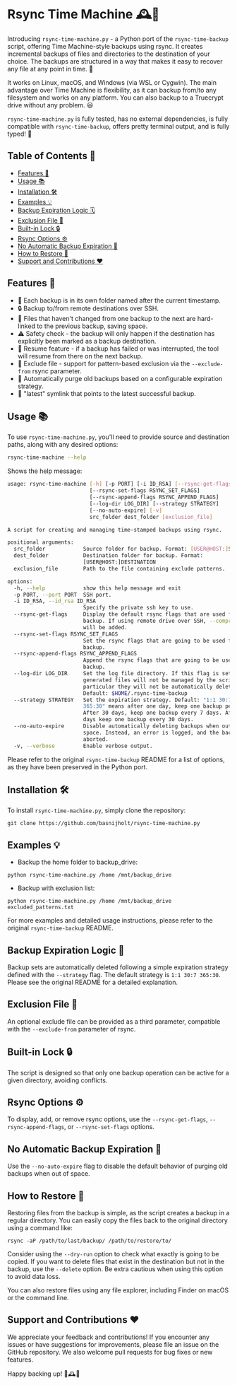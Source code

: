 # Rsync Time Machine 🕰️💾

Introducing `rsync-time-machine.py` - a Python port of the `rsync-time-backup` script, offering Time Machine-style backups using rsync. It creates incremental backups of files and directories to the destination of your choice. The backups are structured in a way that makes it easy to recover any file at any point in time. 🚀

It works on Linux, macOS, and Windows (via WSL or Cygwin). The main advantage over Time Machine is flexibility, as it can backup from/to any filesystem and works on any platform. You can also backup to a Truecrypt drive without any problem. 😃

`rsync-time-machine.py` is fully tested, has no external dependencies, is fully compatible with `rsync-time-backup`, offers pretty terminal output, and is fully typed! 🎉

## Table of Contents :bookmark_tabs:

<!-- START doctoc generated TOC please keep comment here to allow auto update -->
<!-- DON'T EDIT THIS SECTION, INSTEAD RE-RUN doctoc TO UPDATE -->

- [Features 🌟](#features-)
- [Usage 📚](#usage-)
- [Installation 🛠️](#installation-)
- [Examples 💡](#examples-)
- [Backup Expiration Logic 🗓️](#backup-expiration-logic-)
- [Exclusion File 📄](#exclusion-file-)
- [Built-in Lock 🔒](#built-in-lock-)
- [Rsync Options ⚙️](#rsync-options-)
- [No Automatic Backup Expiration 🚫](#no-automatic-backup-expiration-)
- [How to Restore 🔄](#how-to-restore-)
- [Support and Contributions ❤️](#support-and-contributions-)

<!-- END doctoc generated TOC please keep comment here to allow auto update -->

## Features :star2:

* 📁 Each backup is in its own folder named after the current timestamp.
* 🔒 Backup to/from remote destinations over SSH.
* 🔗 Files that haven't changed from one backup to the next are hard-linked to the previous backup, saving space.
* ⚠️ Safety check - the backup will only happen if the destination has explicitly been marked as a backup destination.
* 🔄 Resume feature - if a backup has failed or was interrupted, the tool will resume from there on the next backup.
* 🚫 Exclude file - support for pattern-based exclusion via the `--exclude-from` rsync parameter.
* 🧹 Automatically purge old backups based on a configurable expiration strategy.
* 🔗 "latest" symlink that points to the latest successful backup.

## Usage :books:

To use `rsync-time-machine.py`, you'll need to provide source and destination paths, along with any desired options:

```bash
rsync-time-machine --help
```
Shows the help message:

<!-- CODE:BASH:START -->
<!-- echo '```bash' -->
<!-- rsync-time-machine --help -->
<!-- echo '```' -->
<!-- CODE:END -->

<!-- OUTPUT:START -->
<!-- ⚠️ This content is auto-generated by `markdown-code-runner`. -->
```bash
usage: rsync-time-machine [-h] [-p PORT] [-i ID_RSA] [--rsync-get-flags]
                          [--rsync-set-flags RSYNC_SET_FLAGS]
                          [--rsync-append-flags RSYNC_APPEND_FLAGS]
                          [--log-dir LOG_DIR] [--strategy STRATEGY]
                          [--no-auto-expire] [-v]
                          src_folder dest_folder [exclusion_file]

A script for creating and managing time-stamped backups using rsync.

positional arguments:
  src_folder            Source folder for backup. Format: [USER@HOST:]SOURCE
  dest_folder           Destination folder for backup. Format:
                        [USER@HOST:]DESTINATION
  exclusion_file        Path to the file containing exclude patterns.

options:
  -h, --help            show this help message and exit
  -p PORT, --port PORT  SSH port.
  -i ID_RSA, --id_rsa ID_RSA
                        Specify the private ssh key to use.
  --rsync-get-flags     Display the default rsync flags that are used for
                        backup. If using remote drive over SSH, --compress
                        will be added.
  --rsync-set-flags RSYNC_SET_FLAGS
                        Set the rsync flags that are going to be used for
                        backup.
  --rsync-append-flags RSYNC_APPEND_FLAGS
                        Append the rsync flags that are going to be used for
                        backup.
  --log-dir LOG_DIR     Set the log file directory. If this flag is set,
                        generated files will not be managed by the script - in
                        particular they will not be automatically deleted.
                        Default: $HOME/.rsync-time-backup
  --strategy STRATEGY   Set the expiration strategy. Default: "1:1 30:7
                        365:30" means after one day, keep one backup per day.
                        After 30 days, keep one backup every 7 days. After 365
                        days keep one backup every 30 days.
  --no-auto-expire      Disable automatically deleting backups when out of
                        space. Instead, an error is logged, and the backup is
                        aborted.
  -v, --verbose         Enable verbose output.
```

<!-- OUTPUT:END -->

Please refer to the original `rsync-time-backup` README for a list of options, as they have been preserved in the Python port.

## Installation :hammer_and_wrench:

To install `rsync-time-machine.py`, simply clone the repository:

```
git clone https://github.com/basnijholt/rsync-time-machine.py
```

## Examples :bulb:

* Backup the home folder to backup_drive:

```
python rsync-time-machine.py /home /mnt/backup_drive
```

* Backup with exclusion list:

```
python rsync-time-machine.py /home /mnt/backup_drive excluded_patterns.txt
```

For more examples and detailed usage instructions, please refer to the original `rsync-time-backup` README.

## Backup Expiration Logic :calendar:

Backup sets are automatically deleted following a simple expiration strategy defined with the `--strategy` flag. The default strategy is `1:1 30:7 365:30`. Please see the original README for a detailed explanation.

## Exclusion File :page_facing_up:

An optional exclude file can be provided as a third parameter, compatible with the `--exclude-from` parameter of rsync.

## Built-in Lock :lock:

The script is designed so that only one backup operation can be active for a given directory, avoiding conflicts.

## Rsync Options :gear:

To display, add, or remove rsync options, use the `--rsync-get-flags`, `--rsync-append-flags`, or `--rsync-set-flags` options.

## No Automatic Backup Expiration :no_entry_sign:

Use the `--no-auto-expire` flag to disable the default behavior of purging old backups when out of space.

## How to Restore :arrows_counterclockwise:

Restoring files from the backup is simple, as the script creates a backup in a regular directory. You can easily copy the files back to the original directory using a command like:

```
rsync -aP /path/to/last/backup/ /path/to/restore/to/
```

Consider using the `--dry-run` option to check what exactly is going to be copied. If you want to delete files that exist in the destination but not in the backup, use the `--delete` option. Be extra cautious when using this option to avoid data loss.

You can also restore files using any file explorer, including Finder on macOS or the command line.

## Support and Contributions :heart:

We appreciate your feedback and contributions! If you encounter any issues or have suggestions for improvements, please file an issue on the GitHub repository. We also welcome pull requests for bug fixes or new features.

Happy backing up! 💾🕰️🎉
